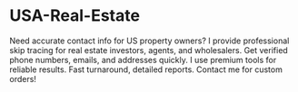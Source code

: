 # USA-Real-Estate
Need accurate contact info for US property owners? I provide professional skip tracing for real estate investors, agents, and wholesalers. Get verified phone numbers, emails, and addresses quickly. I use premium tools for reliable results. Fast turnaround, detailed reports. Contact me for custom orders!
